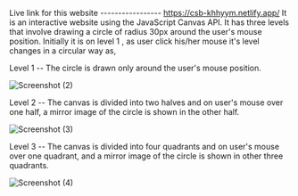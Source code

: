 Live link for this website          -----------------      https://csb-khhyym.netlify.app/
It is an interactive website using the JavaScript Canvas API. It has three levels that involve drawing a circle of radius 30px around the user's mouse position.
Initially it is on level 1 , as user click his/her mouse it's level changes in a circular way as,

Level 1 -- The circle is drawn only around the user's mouse position.

![Screenshot (2)](https://github.com/At1902/Canvas-interactive-website/assets/89685626/bf50c735-bbe3-48d0-8719-ffbc26eb767c)

Level 2 -- The canvas is divided into two halves and on user's mouse over one half, a mirror image of the circle is shown in the other half.

![Screenshot (3)](https://github.com/At1902/Canvas-interactive-website/assets/89685626/710fd644-48ad-4722-b685-4397e67c11cb)


Level 3 -- The canvas is divided into four quadrants and on user's mouse over one quadrant, and a mirror image of the circle is shown in other three quadrants.


![Screenshot (4)](https://github.com/At1902/Canvas-interactive-website/assets/89685626/2b7cbfbf-fb5b-4317-b8cb-f604aaf4120b)
